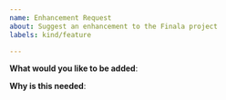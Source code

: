```yaml
---
name: Enhancement Request
about: Suggest an enhancement to the Finala project
labels: kind/feature

---
```

<!-- Please only use this template for submitting enhancement requests -->

**What would you like to be added**:

**Why is this needed**: